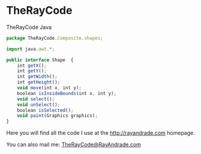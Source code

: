
# TheRayCode
TheRayCode Java 


```javascript
package TheRayCode.Composite.shapes;

import java.awt.*;

public interface Shape  {
    int getX();
    int getY();
    int getWidth();
    int getHeight();
    void move(int x, int y);
    boolean isInsideBounds(int x, int y);
    void select();
    void unSelect();
    boolean isSelected();
    void paint(Graphics graphics);
}

```

Here you will find all the code I use at the <http://rayandrade.com> homepage.

You can also mail me: <TheRayCode@RayAndrade.com>
